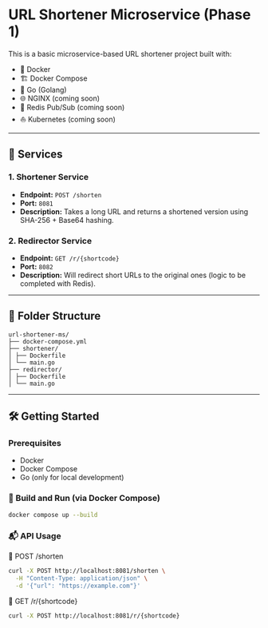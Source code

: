 # URL Shortener Microservice (Phase 1)

This is a basic microservice-based URL shortener project built with:

- 🐳 Docker  
- 🏗️ Docker Compose  
- 🐹 Go (Golang)  
- 🌐 NGINX (coming soon)  
- 🧠 Redis Pub/Sub (coming soon)  
- ⛵ Kubernetes (coming soon)  

---

## 🚀 Services

### 1. Shortener Service

- **Endpoint:** `POST /shorten`  
- **Port:** `8081`  
- **Description:** Takes a long URL and returns a shortened version using SHA-256 + Base64 hashing.

### 2. Redirector Service

- **Endpoint:** `GET /r/{shortcode}`  
- **Port:** `8082`  
- **Description:** Will redirect short URLs to the original ones (logic to be completed with Redis).

---

## 📁 Folder Structure

    url-shortener-ms/
    ├── docker-compose.yml
    ├── shortener/
    │ ├── Dockerfile
    │ └── main.go
    ├── redirector/
    │ ├── Dockerfile
    │ └── main.go

---

## 🛠️ Getting Started

### Prerequisites

- Docker  
- Docker Compose  
- Go (only for local development)

### 🔧 Build and Run (via Docker Compose)

```bash
docker compose up --build
```

### 📬 API Usage

🔗 POST /shorten

```bash
curl -X POST http://localhost:8081/shorten \
  -H "Content-Type: application/json" \
  -d '{"url": "https://example.com"}'
```

🔗 GET /r/{shortcode}

```bash
curl -X POST http://localhost:8081/r/{shortcode}
```

